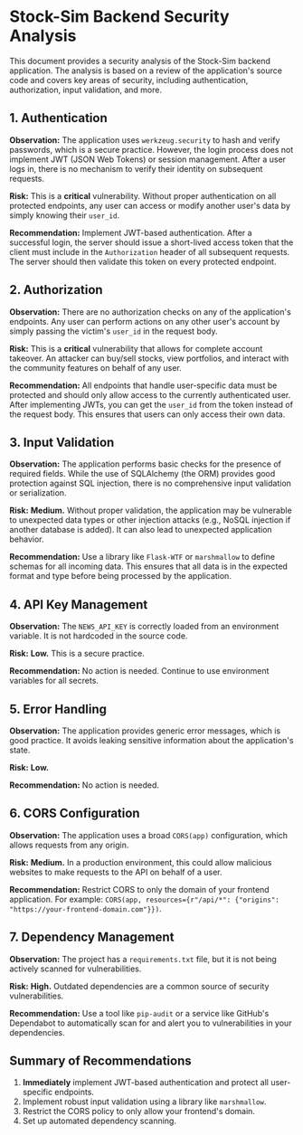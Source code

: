 # Stock-Sim Backend Security Analysis

This document provides a security analysis of the Stock-Sim backend application. The analysis is based on a review of the application's source code and covers key areas of security, including authentication, authorization, input validation, and more.

## 1. Authentication

**Observation:** The application uses `werkzeug.security` to hash and verify passwords, which is a secure practice. However, the login process does not implement JWT (JSON Web Tokens) or session management. After a user logs in, there is no mechanism to verify their identity on subsequent requests.

**Risk:** This is a **critical** vulnerability. Without proper authentication on all protected endpoints, any user can access or modify another user's data by simply knowing their `user_id`.

**Recommendation:** Implement JWT-based authentication. After a successful login, the server should issue a short-lived access token that the client must include in the `Authorization` header of all subsequent requests. The server should then validate this token on every protected endpoint.

## 2. Authorization

**Observation:** There are no authorization checks on any of the application's endpoints. Any user can perform actions on any other user's account by simply passing the victim's `user_id` in the request body.

**Risk:** This is a **critical** vulnerability that allows for complete account takeover. An attacker can buy/sell stocks, view portfolios, and interact with the community features on behalf of any user.

**Recommendation:** All endpoints that handle user-specific data must be protected and should only allow access to the currently authenticated user. After implementing JWTs, you can get the `user_id` from the token instead of the request body. This ensures that users can only access their own data.

## 3. Input Validation

**Observation:** The application performs basic checks for the presence of required fields. While the use of SQLAlchemy (the ORM) provides good protection against SQL injection, there is no comprehensive input validation or serialization.

**Risk:** **Medium.** Without proper validation, the application may be vulnerable to unexpected data types or other injection attacks (e.g., NoSQL injection if another database is added). It can also lead to unexpected application behavior.

**Recommendation:** Use a library like `Flask-WTF` or `marshmallow` to define schemas for all incoming data. This ensures that all data is in the expected format and type before being processed by the application.

## 4. API Key Management

**Observation:** The `NEWS_API_KEY` is correctly loaded from an environment variable. It is not hardcoded in the source code.

**Risk:** **Low.** This is a secure practice.

**Recommendation:** No action is needed. Continue to use environment variables for all secrets.

## 5. Error Handling

**Observation:** The application provides generic error messages, which is good practice. It avoids leaking sensitive information about the application's state.

**Risk:** **Low.**

**Recommendation:** No action is needed.

## 6. CORS Configuration

**Observation:** The application uses a broad `CORS(app)` configuration, which allows requests from any origin.

**Risk:** **Medium.** In a production environment, this could allow malicious websites to make requests to the API on behalf of a user.

**Recommendation:** Restrict CORS to only the domain of your frontend application. For example: `CORS(app, resources={r"/api/*": {"origins": "https://your-frontend-domain.com"}})`.

## 7. Dependency Management

**Observation:** The project has a `requirements.txt` file, but it is not being actively scanned for vulnerabilities.

**Risk:** **High.** Outdated dependencies are a common source of security vulnerabilities.

**Recommendation:** Use a tool like `pip-audit` or a service like GitHub's Dependabot to automatically scan for and alert you to vulnerabilities in your dependencies.

## Summary of Recommendations

1.  **Immediately** implement JWT-based authentication and protect all user-specific endpoints.
2.  Implement robust input validation using a library like `marshmallow`.
3.  Restrict the CORS policy to only allow your frontend's domain.
4.  Set up automated dependency scanning.
